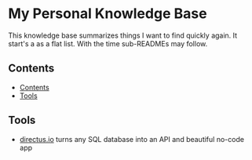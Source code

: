 # My Personal Knowledge Base
This knowledge base summarizes things I want to find quickly again.
It start's a as a flat list. With the time sub-READMEs may follow.

## Contents
 - [Contents](#contents)
 - [Tools](#tools)


## Tools
 - [directus.io](https://directus.io) turns any SQL database into an API and beautiful no-code app
 

